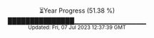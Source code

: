 <p align="center">
⏳Year Progress (51.38 %) <br>
███████████████▁▁▁▁▁▁▁▁▁▁▁▁▁▁▁ <br>
<sub>Updated: Fri, 07 Jul 2023 12:37:39 GMT</sub>
</p>

